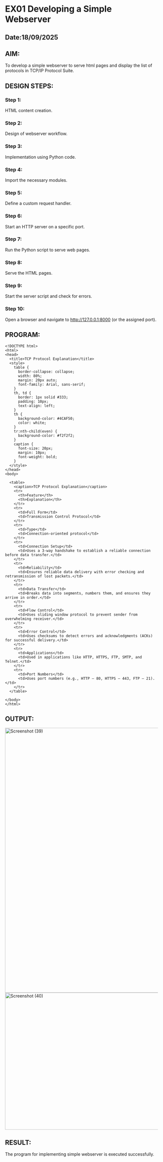 # EX01 Developing a Simple Webserver
## Date:18/09/2025

## AIM:
To develop a simple webserver to serve html pages and display the list of protocols in TCP/IP Protocol Suite.

## DESIGN STEPS:
### Step 1: 
HTML content creation.

### Step 2:
Design of webserver workflow.

### Step 3:
Implementation using Python code.

### Step 4:
Import the necessary modules.

### Step 5:
Define a custom request handler.

### Step 6:
Start an HTTP server on a specific port.

### Step 7:
Run the Python script to serve web pages.

### Step 8:
Serve the HTML pages.

### Step 9:
Start the server script and check for errors.

### Step 10:
Open a browser and navigate to http://127.0.0.1:8000 (or the assigned port).

## PROGRAM:
~~~
<!DOCTYPE html>
<html>
<head>
  <title>TCP Protocol Explanation</title>
  <style>
    table {
      border-collapse: collapse;
      width: 80%;
      margin: 20px auto;
      font-family: Arial, sans-serif;
    }
    th, td {
      border: 1px solid #333;
      padding: 10px;
      text-align: left;
    }
    th {
      background-color: #4CAF50;
      color: white;
    }
    tr:nth-child(even) {
      background-color: #f2f2f2;
    }
    caption {
      font-size: 20px;
      margin: 10px;
      font-weight: bold;
    }
  </style>
</head>
<body>

  <table>
    <caption>TCP Protocol Explanation</caption>
    <tr>
      <th>Feature</th>
      <th>Explanation</th>
    </tr>
    <tr>
      <td>Full Form</td>
      <td>Transmission Control Protocol</td>
    </tr>
    <tr>
      <td>Type</td>
      <td>Connection-oriented protocol</td>
    </tr>
    <tr>
      <td>Connection Setup</td>
      <td>Uses a 3-way handshake to establish a reliable connection before data transfer.</td>
    </tr>
    <tr>
      <td>Reliability</td>
      <td>Ensures reliable data delivery with error checking and retransmission of lost packets.</td>
    </tr>
    <tr>
      <td>Data Transfer</td>
      <td>Breaks data into segments, numbers them, and ensures they arrive in order.</td>
    </tr>
    <tr>
      <td>Flow Control</td>
      <td>Uses sliding window protocol to prevent sender from overwhelming receiver.</td>
    </tr>
    <tr>
      <td>Error Control</td>
      <td>Uses checksums to detect errors and acknowledgments (ACKs) for successful delivery.</td>
    </tr>
    <tr>
      <td>Applications</td>
      <td>Used in applications like HTTP, HTTPS, FTP, SMTP, and Telnet.</td>
    </tr>
    <tr>
      <td>Port Numbers</td>
      <td>Uses port numbers (e.g., HTTP – 80, HTTPS – 443, FTP – 21).</td>
    </tr>
  </table>

</body>
</html>
~~~
## OUTPUT:
<img width="1920" height="870" alt="Screenshot (39)" src="https://github.com/user-attachments/assets/70155077-22f8-47e3-b0a5-3db083132bd7" />

<img width="1466" height="450" alt="Screenshot (40)" src="https://github.com/user-attachments/assets/caae134c-c506-470e-ab5b-3bb9d222c18f" />

## RESULT:
The program for implementing simple webserver is executed successfully.

